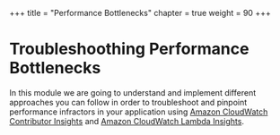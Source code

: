 +++
title = "Performance Bottlenecks"
chapter = true
weight = 90
+++

# Troubleshoothing Performance Bottlenecks

In this module we are going to understand and implement different approaches you can follow in order to troubleshoot and pinpoint performance infractors in your application using [Amazon CloudWatch Contributor Insights](https://docs.aws.amazon.com/AmazonCloudWatch/latest/monitoring/ContributorInsights.html) and [Amazon CloudWatch Lambda Insights](https://docs.aws.amazon.com/lambda/latest/dg/monitoring-insights.html).